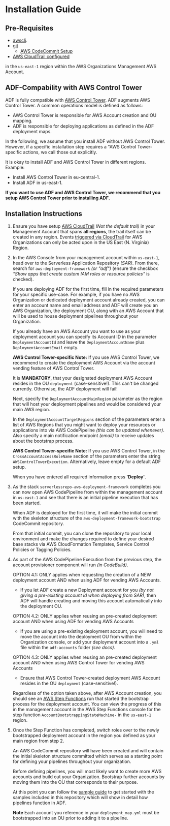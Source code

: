 # Installation Guide

## Pre-Requisites

- [awscli](https://aws.amazon.com/cli/).
- [git](https://git-scm.com/)
  - [AWS CodeCommit Setup](https://docs.aws.amazon.com/codecommit/latest/userguide/setting-up-https-unixes.html)
- [AWS CloudTrail configured](https://docs.aws.amazon.com/awscloudtrail/latest/userguide/cloudtrail-create-and-update-a-trail.html)

in the `us-east-1` region within the AWS Organizations Management AWS Account.

## ADF-Compability with AWS Control Tower

ADF is fully compatible with [AWS Control Tower](https://aws.amazon.com/de/controltower/).
ADF augments AWS Control Tower. A common operations model is defined as follows:

- AWS Control Tower is responsible for AWS Account creation and OU mapping.
- ADF is responsible for deploying applications as defined in the ADF
  deployment maps.

In the following, we assume that you install ADF without AWS Control Tower.
However, if a specific installation step requires a "AWS Control Tower-specific
actions, we call those out explicitly.

It is okay to install ADF and AWS Control Tower in different regions. Example:
- Install AWS Control Tower in eu-central-1.
- Install ADF in us-east-1.

**If you want to use ADF and AWS Control Tower, we recommend that you setup
AWS Control Tower prior to installing ADF.**

## Installation Instructions

1. Ensure you have setup [AWS CloudTrail](https://aws.amazon.com/cloudtrail/)
   *(Not the default trail)* in your Management Account that spans **all
   regions**, the trail itself can be created in any region. Events [triggered
   via
   CloudTrail](https://docs.aws.amazon.com/organizations/latest/userguide/orgs_incident-response.html)
   for AWS Organizations can only be acted upon in the US East (N. Virginia)
   Region.


2. In the AWS Console from your management account within `us-east-1`, head
   over to the Serverless Application Repository *(SAR)*. From there, search
   for `aws-deployment-framework` *(or "adf")* (ensure the checkbox
   *"Show apps that create custom IAM roles or resource policies"* is checked).

   If you are deploying ADF for the first time, fill in the required parameters
   for your specific use-case. For example, if you have no AWS Organization
   or dedicated deployment account already created, you can enter an account
   name and email address and ADF will create you an AWS Organization, the
   deployment OU, along with an AWS Account that will be used to house
   deployment pipelines throughout your Organization.

   If you already have an AWS Account you want to use as your deployment
   account you can specify its Account ID in the parameter
   `DeploymentAccountId` and leave the `DeploymentAccountName` plus
   `DeploymentAccountEmail` empty.

   **AWS Control Tower-specific Note:**
   If you use AWS Control Tower, we recommend to create the deployment AWS
   Account via the account vending feature of AWS Control Tower.

   It is **MANDATORY**, that your designated deployment AWS Account resides in
   the OU `deployment` (case-sensitive!). This can't be changed currently.
   Otherwise, the ADF deployment will fail!


   Next, specify the `DeploymentAccountMainRegion` parameter as the region that
   will host your deployment pipelines and would be considered your main AWS
   region.

   In the `DeploymentAccountTargetRegions` section of the parameters
   enter a list of AWS Regions that you might want to deploy your resources
   or applications into via AWS CodePipeline *(this can be updated whenever)*.
   Also specify a main notification endpoint *(email)* to receive updates
   about the bootstrap process.

   **AWS Control Tower-specific Note:**
   If you use AWS Control Tower, in the `CrossAccountAccessRoleName` section of
   the parameters enter the string `AWSControlTowerExecution`.
   Alternatively, leave empty for a default ADF setup.

   When you have entered all required information press **'Deploy'**.

3. As the stack `serverlessrepo-aws-deployment-framework` completes you can now
   open AWS CodePipeline from within the management account in `us-east-1` and
   see that there is an initial pipeline execution that has been started.

   When ADF is deployed for the first time, it will make the initial commit
   with the skeleton structure of the `aws-deployment-framework-bootstrap`
   CodeCommit repository.

   From that initial commit, you can clone the repository to your local
   environment and make the changes required to define your desired base stacks
   via AWS CloudFormation Templates, Service Control Policies or Tagging
   Policies.

4. As part of the AWS CodePipeline Execution from the previous step, the
   account provisioner component will run *(in CodeBuild)*.

   OPTION 4.1: ONLY applies when requesting the creation of a NEW deployment
   account AND when using ADF for vending AWS Accounts.

    - If you let ADF create a new Deployment account for you
      *(by not giving a pre-existing account id when deploying from SAR)*,
      then ADF will handle creating and moving this account automatically into
      the deployment OU.

   OPTION 4.2: ONLY applies when reusing an pre-created deployment account
   AND when using ADF for vending AWS Accounts

    - If you are using a pre-existing deployment account, you will need to
      move the account into the deployment OU from within the Organization
      console, or add your deployment account into a `.yml` file within the
      `adf-accounts` folder *(see docs)*.

   OPTION 4.3: ONLY applies when reusing an pre-created deployment account
   AND when using AWS Control Tower for vending AWS Accounts

    - Ensure that AWS Control Tower-created deployment AWS Account resides in
      the OU `deployment` (case-sensitive!).

   Regardless of the option taken above, after AWS Account creation, you should
   see an [AWS Step Functions](https://aws.amazon.com/step-functions/) run
   that started the bootstrap process for the deployment account. You can view
   the progress of this in the management account in the AWS Step Functions
   console for the step function `AccountBootstrappingStateMachine-` in the
   `us-east-1` region.

5. Once the Step Function has completed, switch roles over to the newly
   bootstrapped deployment account in the region you defined as your main
   region from step 2.

   An AWS CodeCommit repository will have been created and will contain the
   initial skeleton structure committed which serves as a starting point for
   defining your pipelines throughout your organization.

   Before defining pipelines, you will most likely want to create more AWS
   accounts and build out your Organization. Bootstrap further accounts by
   moving them into the OU that corresponds to their purpose.

   At this point you can follow the [sample guide](./samples-guide.md) to get
   started with the samples included in this repository which will show in
   detail how pipelines function in ADF.

   **Note** Each account you reference in your `deployment_map.yml` must be
   bootstrapped into an OU prior to adding it to a pipeline.
